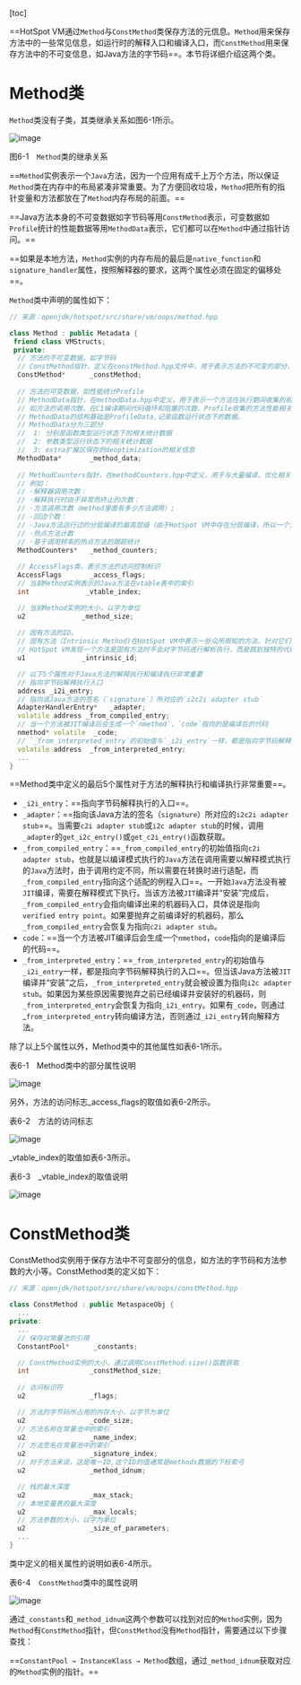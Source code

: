 [toc]

==HotSpot VM通过`Method`与`ConstMethod`类保存方法的元信息。`Method`用来保存方法中的一些常见信息，如运行时的解释入口和编译入口，而`ConstMethod`用来保存方法中的不可变信息，如Java方法的字节码==。本节将详细介绍这两个类。

# Method类

`Method`类没有子类，其类继承关系如图6-1所示。

![image](https://cdn.staticaly.com/gh/YangLuchao/img_host@master/20230524/image.3kse2y38nhk0.jpg)

图6-1　`Method`类的继承关系

==`Method`实例表示一个`Java`方法，因为一个应用有成千上万个方法，所以保证`Method`类在内存中的布局紧凑非常重要。为了方便回收垃圾，`Method`把所有的指针变量和方法都放在了`Method`内存布局的前面。==

==Java方法本身的不可变数据如字节码等用`ConstMethod`表示，可变数据如`Profile`统计的性能数据等用`MethodData`表示，它们都可以在`Method`中通过指针访问。==

==如果是本地方法，`Method`实例的内存布局的最后是`native_function`和`signature_handler`属性，按照解释器的要求，这两个属性必须在固定的偏移处==。

`Method`类中声明的属性如下：

```cpp
// 来源：openjdk/hotspot/src/share/vm/oops/method.hpp

class Method : public Metadata {
 friend class VMStructs;
 private:
  // 方法的不可变数据，如字节码
  // ConstMethod指针，定义在constMethod.hpp文件中，用于表示方法的不可变的部分，如方法ID、方法的字节码大小、方法名在常量池中的索引等
  ConstMethod*      _constMethod;
    
  // 方法的可变数据，如性能统计Profile
  // MethodData指针，在methodData.hpp中定义，用于表示一个方法在执行期间收集的相关信息
  // 如方法的调用次数、在C1编译期间代码循环和阻塞的次数、Profile收集的方法性能相关的数据等。
  // MethodData的结构基础是ProfileData,记录函数运行状态下的数据。
  // MethodData分为三部分
  //  1: 分别是函数类型运行状态下的相关统计数据
  //  2: 参数类型运行状态下的相关统计数据
  //  3: extra扩展区保存的deoptimization的相关信息
  MethodData*       _method_data;
    
  // MethodCounters指针，在methodCounters.hpp中定义，用于与大量编译、优化相关的计数，
  // 例如：
  // ·解释器调用次数：
  // ·解释执行时由于异常而终止的次数：
  // ·方法调用次数（method里面有多少方法调用）;
  // ·回边个数：
  // ·Java方法运行过的分层编译的最高层级（由于HotSpot VM中存在分层编译，所以一个方法可能会被编译器编译为不同的层级，_method_counters只会记运行过的最高层级）:
  // ·热点方法计数
  // ·基于调用频率的热点方法的跟踪统计
  MethodCounters*   _method_counters;
  
  // AccessFlags类，表示方法的访问控制标识
  AccessFlags       _access_flags;
  // 当前Method实例表示的Java方法在vtable表中的索引
  int              _vtable_index;

  // 当前Method实例的大小，以字为单位
  u2              _method_size;
  
  // 固有方法的ID。
  // 固有方法（Intrinsic Method)在HotSpot VM中表示一些众所周知的方法，针对它们可以做特别处理，生成独特的代码例程。
  // HotSpot VM发现一个方法是固有方法时不会对字节码进行解析执行，而是跳到独特的代码例程上执行，这要比解析执行更高效
  u1              _intrinsic_id;

  // 以下5个属性对于Java方法的解释执行和编译执行非常重要
  // 指向字节码解释执行入口
  address _i2i_entry;
  // 指向该Java方法的签名（`signature`）所对应的`i2c2i adapter stub`
  AdapterHandlerEntry*   _adapter;
  volatile address _from_compiled_entry;
  // 当一个方法被JIT编译后会生成一个`nmethod`，`code`指向的是编译后的代码
  nmethod* volatile  _code;
  // `_from_interpreted_entry`的初始值与`_i2i_entry`一样，都是指向字节码解释执行的入口
  volatile address  _from_interpreted_entry;
  ...
}
```

==Method类中定义的最后5个属性对于方法的解释执行和编译执行非常重要==。

- `_i2i_entry`：==指向字节码解释执行的入口==。
- `_adapter`：==指向该Java方法的签名（`signature`）所对应的`i2c2i adapter stub`==。当需要`c2i adapter stub`或`i2c adapter stub`的时候，调用`_adapter`的`get_i2c_entry()`或`get_c2i_entry()`函数获取。
- `_from_compiled_entry`：==`_from_compiled_entry`的初始值指向`c2i adapter stub`，也就是以编译模式执行的`Java`方法在调用需要以解释模式执行的`Java`方法时，由于调用约定不同，所以需要在转换时进行适配，而`_from_compiled_entry`指向这个适配的例程入口==。一开始`Java`方法没有被`JIT`编译，需要在解释模式下执行。当该方法被`JIT`编译并“安装”完成后，`_from_compiled_entry`会指向编译出来的机器码入口，具体说是指向`verified entry point`。如果要抛弃之前编译好的机器码，那么`_from_compiled_entry`会恢复为指向`c2i adapter stub`。
- `code`：==当一个方法被JIT编译后会生成一个`nmethod`，`code`指向的是编译后的代码==。
- `_from_interpreted_entry`：==`_from_interpreted_entry`的初始值与`_i2i_entry`一样，都是指向字节码解释执行的入口==。但当该Java方法被`JIT`编译并“安装”之后，`_from_interpreted_entry`就会被设置为指向`i2c adapter stub`。如果因为某些原因需要抛弃之前已经编译并安装好的机器码，则`_from_interpreted_entry`会恢复为指向`_i2i_entry`。如果有`_code`，则通过_`from_interpreted_entry`转向编译方法，否则通过`_i2i_entry`转向解释方法。

除了以上5个属性以外，Method类中的其他属性如表6-1所示。

表6-1　Method类中的部分属性说明

![image](https://cdn.staticaly.com/gh/YangLuchao/img_host@master/20230524/image.4kufx00y4qa0.jpg)

另外，方法的访问标志_access_flags的取值如表6-2所示。

表6-2　方法的访问标志

![image](https://cdn.staticaly.com/gh/YangLuchao/img_host@master/20230524/image.5kmcnahq8wg0.jpg)

_vtable_index的取值如表6-3所示。

表6-3　_vtable_index的取值说明

![image](https://cdn.staticaly.com/gh/YangLuchao/img_host@master/20230524/image.4s70jbm7cuq0.jpg)

# ConstMethod类

ConstMethod实例用于保存方法中不可变部分的信息，如方法的字节码和方法参数的大小等。ConstMethod类的定义如下：

```cpp
// 来源：openjdk/hotspot/src/share/vm/oops/constMethod.hpp

class ConstMethod : public MetaspaceObj {
  ...
private:
  ...
  // 保存对常量池的引用
  ConstantPool*      _constants;

  // ConstMethod实例的大小，通过调用ConstMethod:size()函数获取
  int               _constMethod_size;
  
  // 访问标识符
  u2                _flags;

  // 方法的字节码所占用的内存大小，以字节为单位
  u2                _code_size;
  // 方法名称在常量池中的索引
  u2                _name_index;
  // 方法签名在常量池中的索引
  u2                _signature_index;
  // 对于方法来说，这是唯一ID,这个ID的值通常是methods数据的下标索弓
  u2                _method_idnum;

  // 栈的最大深度
  u2                _max_stack;
  // 本地变量表的最大深度
  u2                _max_locals;
  // 方法参数的大小，以字为单位
  u2                _size_of_parameters;
  ...
}
```

类中定义的相关属性的说明如表6-4所示。

表6-4　`ConstMethod`类中的属性说明

![image](https://cdn.staticaly.com/gh/YangLuchao/img_host@master/20230524/image.136wnvlt1t40.jpg)

通过`_constants`和`_method_idnum`这两个参数可以找到对应的`Method`实例，因为`Method`有`ConstMethod`指针，但`ConstMethod`没有`Method`指针，需要通过以下步骤查找：

==`ConstantPool → InstanceKlass → Method`数组，通过`_method_idnum`获取对应的`Method`实例的指针。==